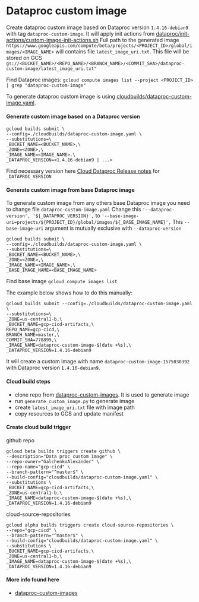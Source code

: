 # Dataproc custom image
Create dataproc custom image based on Dataproc version `1.4.16-debian9` with tag `dataproc-custom-image`.
It will apply init actions from [dataproc/init-actions/custom-image-init-actions.sh](../dataproc/init-actions/custom-image-init-actions.sh)
Full path to the generated image `https://www.googleapis.com/compute/beta/projects/<PROJECT_ID>/global/images/<IMAGE_NAME>` will contains file `latest_image_uri.txt`. 
This file will be stored on GCS `gs://<BUCKET_NAME>/<REPO_NAME>/<BRANCH_NAME>/<COMMIT_SHA>/dataproc-custom-image/latest_image_uri.txt"` 

Find Dataproc images:
`gcloud compute images list --project <PROJECT_ID> | grep "dataproc-custom-image"`

To generate dataproc custom image is using [cloudbuilds/dataproc-custom-image.yaml](../cloudbuilds/dataproc-custom-image.yaml).

#### Generate custom image based on a Dataproc version
```
gcloud builds submit \
--config=./cloudbuilds/dataproc-custom-image.yaml \
--substitutions=\
_BUCKET_NAME=<BUCKET_NAME>,\
_ZONE=<ZONE>,\
_IMAGE_NAME=<IMAGE_NAME>.\
_DATAPROC_VERSION=<1.4.16-debian9 | ...>
```
Find necessary version here [Cloud Dataproc Release notes](https://cloud.google.com/dataproc/docs/release-notes) for `_DATAPROC_VERSION`

#### Generate custom image from base Dataproc image
To generate custom image from any others base Dataproc image you need to change file `dataproc-custom-image.yaml`
Change this `'--dataproc-version', '${_DATAPROC_VERSION}',` to `'--base-image-uri=projects/${PROJECT_ID}/global/images/${_BASE_IMAGE_NAME}',`
This `--base-image-uri` argument is mutually exclusive with `--dataproc-version` 
```
gcloud builds submit \
--config=./cloudbuilds/dataproc-custom-image.yaml \
--substitutions=\
_BUCKET_NAME=<BUCKET_NAME>,\
_ZONE=<ZONE>,\
_IMAGE_NAME=<IMAGE_NAME>,\
_BASE_IMAGE_NAME=<BASE_IMAGE_NAME>
```
Find base image `gcloud compute images list`

The example below shows how to do this manually:
```
gcloud builds submit --config=./cloudbuilds/dataproc-custom-image.yaml \
--substitutions=\
_ZONE=us-central1-b,\
_BUCKET_NAME=gcp-cicd-artifacts,\
REPO_NAME=gcp-cicd,\
BRANCH_NAME=master,\
COMMIT_SHA=778899,\
_IMAGE_NAME=dataproc-custom-image-$(date +%s),\
_DATAPROC_VERSION=1.4.16-debian9
```

It will create a custom image with name `dataproc-custom-image-1575030392` with Dataproc version `1.4.16-debian9`.

#### Cloud build steps
- clone repo from [dataproc-custom-images](https://github.com/GoogleCloudPlatform/dataproc-custom-images). 
It is used to generate image
- run `generate_custom_image.py` to generate image
- create `latest_image_uri.txt` file with image path
- copy resources to GCS and update manifest

#### Create cloud build trigger
github repo
```
gcloud beta builds triggers create github \
--description="Data proc custom image" \
--repo-owner="GalchenkoAlexander" \
--repo-name="gcp-cicd" \
--branch-pattern="^master$" \
--build-config="cloudbuilds/dataproc-custom-image.yaml" \
--substitutions \
_BUCKET_NAME=gcp-cicd-artifacts,\
_ZONE=us-central1-b,\
_IMAGE_NAME=dataproc-custom-image-$(date +%s),\
_DATAPROC_VERSION=1.4.16-debian9
```
cloud-source-repositories
```
gcloud alpha builds triggers create cloud-source-repositories \
--repo="gcp-cicd" \
--branch-pattern="^master$" \
--build-config="cloudbuilds/dataproc-custom-image.yaml" \
--substitutions \
_BUCKET_NAME=gcp-cicd-artifacts,\
_ZONE=us-central1-b,\
_IMAGE_NAME=dataproc-custom-image-$(date +%s),\
_DATAPROC_VERSION=1.4.16-debian9
```
#### More info found here 
- [dataproc-custom-images](https://github.com/GoogleCloudPlatform/dataproc-custom-images)